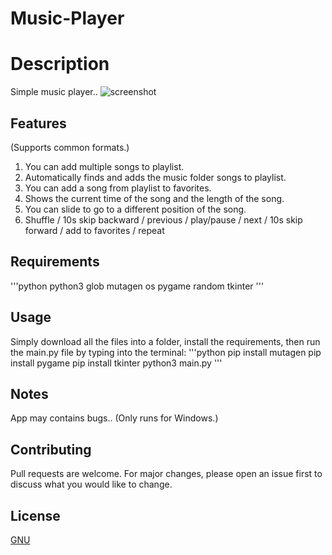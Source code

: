 # Music-Player

# Description
Simple music player..
![screenshot](https://user-images.githubusercontent.com/99529701/202468226-3cd23516-88c2-4720-944b-3642f0f8f1ea.png)

## Features
(Supports common formats.)
1. You can add multiple songs to playlist.
2. Automatically finds and adds the music folder songs to playlist.
3. You can add a song from playlist to favorites.
4. Shows the current time of the song and the length of the song.
5. You can slide to go to a different position of the song.
6. Shuffle / 10s skip backward / previous / play/pause / next / 10s skip forward / add to favorites / repeat

## Requirements
'''python
python3
glob
mutagen
os
pygame
random
tkinter
'''

## Usage
Simply download all the files into a folder, install the requirements, then run the main.py file by typing into the terminal:
'''python
pip install mutagen
pip install pygame
pip install tkinter
python3 main.py
'''

## Notes
App may contains bugs..
(Only runs for Windows.)

## Contributing
Pull requests are welcome. For major changes, please open an issue first to discuss what you would like to change.

## License
[GNU](https://choosealicense.com/licenses/gpl-3.0/)
